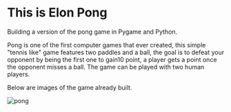 # This is Elon Pong

Building a version of the pong game in Pygame and Python.

Pong is one of the first computer games that ever created,
this simple "tennis like" game features two paddles and a ball,
the goal is to defeat your opponent by being the first one to gain10 point,
a player gets a point once the opponent misses a ball.
The game can be played with two human players.

Below are images of the game already built.

<image src="Captura de pantalla 2022-12-12 173628.png" alt="pong">
